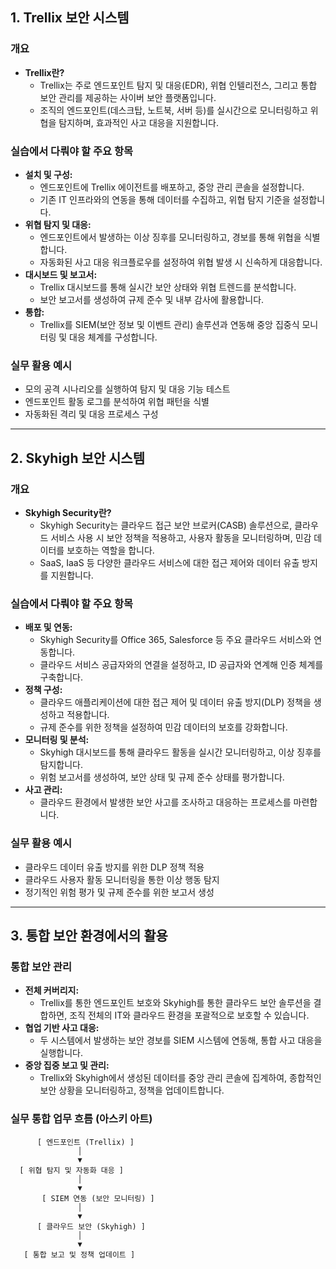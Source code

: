 ## 1. Trellix 보안 시스템

### 개요
- **Trellix란?**  
  - Trellix는 주로 엔드포인트 탐지 및 대응(EDR), 위협 인텔리전스, 그리고 통합 보안 관리를 제공하는 사이버 보안 플랫폼입니다.
  - 조직의 엔드포인트(데스크탑, 노트북, 서버 등)를 실시간으로 모니터링하고 위협을 탐지하며, 효과적인 사고 대응을 지원합니다.

### 실습에서 다뤄야 할 주요 항목
- **설치 및 구성:**  
  - 엔드포인트에 Trellix 에이전트를 배포하고, 중앙 관리 콘솔을 설정합니다.
  - 기존 IT 인프라와의 연동을 통해 데이터를 수집하고, 위협 탐지 기준을 설정합니다.
- **위협 탐지 및 대응:**  
  - 엔드포인트에서 발생하는 이상 징후를 모니터링하고, 경보를 통해 위협을 식별합니다.
  - 자동화된 사고 대응 워크플로우를 설정하여 위협 발생 시 신속하게 대응합니다.
- **대시보드 및 보고서:**  
  - Trellix 대시보드를 통해 실시간 보안 상태와 위협 트렌드를 분석합니다.
  - 보안 보고서를 생성하여 규제 준수 및 내부 감사에 활용합니다.
- **통합:**  
  - Trellix를 SIEM(보안 정보 및 이벤트 관리) 솔루션과 연동해 중앙 집중식 모니터링 및 대응 체계를 구성합니다.

### 실무 활용 예시
- 모의 공격 시나리오를 실행하여 탐지 및 대응 기능 테스트
- 엔드포인트 활동 로그를 분석하여 위협 패턴을 식별
- 자동화된 격리 및 대응 프로세스 구성

---

## 2. Skyhigh 보안 시스템

### 개요
- **Skyhigh Security란?**  
  - Skyhigh Security는 클라우드 접근 보안 브로커(CASB) 솔루션으로, 클라우드 서비스 사용 시 보안 정책을 적용하고, 사용자 활동을 모니터링하며, 민감 데이터를 보호하는 역할을 합니다.
  - SaaS, IaaS 등 다양한 클라우드 서비스에 대한 접근 제어와 데이터 유출 방지를 지원합니다.

### 실습에서 다뤄야 할 주요 항목
- **배포 및 연동:**  
  - Skyhigh Security를 Office 365, Salesforce 등 주요 클라우드 서비스와 연동합니다.
  - 클라우드 서비스 공급자와의 연결을 설정하고, ID 공급자와 연계해 인증 체계를 구축합니다.
- **정책 구성:**  
  - 클라우드 애플리케이션에 대한 접근 제어 및 데이터 유출 방지(DLP) 정책을 생성하고 적용합니다.
  - 규제 준수를 위한 정책을 설정하여 민감 데이터의 보호를 강화합니다.
- **모니터링 및 분석:**  
  - Skyhigh 대시보드를 통해 클라우드 활동을 실시간 모니터링하고, 이상 징후를 탐지합니다.
  - 위험 보고서를 생성하여, 보안 상태 및 규제 준수 상태를 평가합니다.
- **사고 관리:**  
  - 클라우드 환경에서 발생한 보안 사고를 조사하고 대응하는 프로세스를 마련합니다.

### 실무 활용 예시
- 클라우드 데이터 유출 방지를 위한 DLP 정책 적용
- 클라우드 사용자 활동 모니터링을 통한 이상 행동 탐지
- 정기적인 위험 평가 및 규제 준수를 위한 보고서 생성

---

## 3. 통합 보안 환경에서의 활용

### 통합 보안 관리
- **전체 커버리지:**  
  - Trellix를 통한 엔드포인트 보호와 Skyhigh를 통한 클라우드 보안 솔루션을 결합하면, 조직 전체의 IT와 클라우드 환경을 포괄적으로 보호할 수 있습니다.
- **협업 기반 사고 대응:**  
  - 두 시스템에서 발생하는 보안 경보를 SIEM 시스템에 연동해, 통합 사고 대응을 실행합니다.
- **중앙 집중 보고 및 관리:**  
  - Trellix와 Skyhigh에서 생성된 데이터를 중앙 관리 콘솔에 집계하여, 종합적인 보안 상황을 모니터링하고, 정책을 업데이트합니다.

### 실무 통합 업무 흐름 (아스키 아트)

```ascii
      [ 엔드포인트 (Trellix) ]
               │
               ▼
  [ 위협 탐지 및 자동화 대응 ]
               │
               ▼
       [ SIEM 연동 (보안 모니터링) ]
               │
               ▼
      [ 클라우드 보안 (Skyhigh) ]
               │
               ▼
   [ 통합 보고 및 정책 업데이트 ]